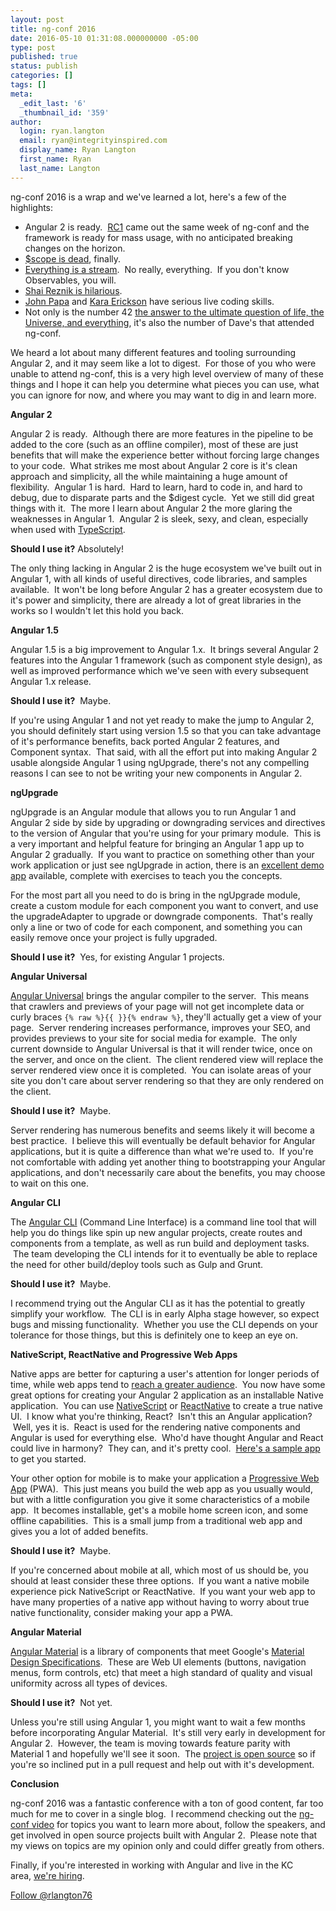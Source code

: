```yaml
---
layout: post
title: ng-conf 2016
date: 2016-05-10 01:31:08.000000000 -05:00
type: post
published: true
status: publish
categories: []
tags: []
meta:
  _edit_last: '6'
  _thumbnail_id: '359'
author:
  login: ryan.langton
  email: ryan@integrityinspired.com
  display_name: Ryan Langton
  first_name: Ryan
  last_name: Langton
---
```

ng-conf 2016 is a wrap and we've learned a lot, here's a few of the highlights:

* Angular 2 is ready.  [RC1](https://github.com/angular/angular/blob/master/CHANGELOG.md#200-rc1-2016-05-03) came out the same week of ng-conf and the framework is ready for mass usage, with no anticipated breaking changes on the horizon.
* [$scope is dead](https://goo.gl/photos/QBRNKwqikxMuS54R7), finally.
* [Everything is a stream](https://cdn-images-1.medium.com/max/800/1*j-SOtxql-Sqmvj0i0TWqMg.jpeg).  No really, everything.  If you don't know Observables, you will.
* [Shai Reznik is hilarious](https://www.youtube.com/watch?v=aSFfLVxT5vA).
* [John Papa](https://twitter.com/John_Papa) and [Kara Erickson](https://twitter.com/karaforthewin) have serious live coding skills.
* Not only is the number 42 [the answer to the ultimate question of life, the Universe, and everything](https://en.wikipedia.org/wiki/Phrases_from_The_Hitchhiker%27s_Guide_to_the_Galaxy#Answer_to_the_Ultimate_Question_of_Life.2C_the_Universe.2C_and_Everything_.2842.29), it's also the number of Dave's that attended ng-conf.

We heard a lot about many different features and tooling surrounding Angular 2, and it may seem like a lot to digest.  For those of you who were unable to attend ng-conf, this is a very high level overview of many of these things and I hope it can help you determine what pieces you can use, what you can ignore for now, and where you may want to dig in and learn more.

**Angular 2**

Angular 2 is ready.  Although there are more features in the pipeline to be added to the core (such as an offline compiler), most of these are just benefits that will make the experience better without forcing large changes to your code.  What strikes me most about Angular 2 core is it's clean approach and simplicity, all the while maintaining a huge amount of flexibility.  Angular 1 is hard.  Hard to learn, hard to code in, and hard to debug, due to disparate parts and the $digest cycle.  Yet we still did great things with it.  The more I learn about Angular 2 the more glaring the weaknesses in Angular 1.  Angular 2 is sleek, sexy, and clean, especially when used with [TypeScript](https://www.typescriptlang.org/).

**Should I use it?** Absolutely!

The only thing lacking in Angular 2 is the huge ecosystem we've built out in Angular 1, with all kinds of useful directives, code libraries, and samples available.  It won't be long before Angular 2 has a greater ecosystem due to it's power and simplicity, there are already a lot of great libraries in the works so I wouldn't let this hold you back.

**Angular 1.5**

Angular 1.5 is a big improvement to Angular 1.x.  It brings several Angular 2 features into the Angular 1 framework (such as component style design), as well as improved performance which we've seen with every subsequent Angular 1.x release.

**Should I use it?**  Maybe.

If you're using Angular 1 and not yet ready to make the jump to Angular 2, you should definitely start using version 1.5 so that you can take advantage of it's performance benefits, back ported Angular 2 features, and Component syntax.  That said, with all the effort put into making Angular 2 usable alongside Angular 1 using ngUpgrade, there's not any compelling reasons I can see to not be writing your new components in Angular 2.

**ngUpgrade**

ngUpgrade is an Angular module that allows you to run Angular 1 and Angular 2 side by side by upgrading or downgrading services and directives to the version of Angular that you're using for your primary module.  This is a very important and helpful feature for bringing an Angular 1 app up to Angular 2 gradually.  If you want to practice on something other than your work application or just see ngUpgrade in action, there is an [excellent demo app](https://github.com/thoughtram/angular-upgrade-app) available, complete with exercises to teach you the concepts.

For the most part all you need to do is bring in the ngUpgrade module, create a custom module for each component you want to convert, and use the upgradeAdapter to upgrade or downgrade components.  That's really only a line or two of code for each component, and something you can easily remove once your project is fully upgraded.

**Should I use it?**  Yes, for existing Angular 1 projects.

**Angular Universal**

[Angular Universal](https://universal.angular.io/) brings the angular compiler to the server.  This means that crawlers and previews of your page will not get incomplete data or curly braces `{% raw %}{{ }}{% endraw %}`, they'll actually get a view of your page.  Server rendering increases performance, improves your SEO, and provides previews to your site for social media for example.  The only current downside to Angular Universal is that it will render twice, once on the server, and once on the client.  The client rendered view will replace the server rendered view once it is completed.  You can isolate areas of your site you don't care about server rendering so that they are only rendered on the client.

**Should I use it?**  Maybe.

Server rendering has numerous benefits and seems likely it will become a best practice.  I believe this will eventually be default behavior for Angular applications, but it is quite a difference than what we're used to.  If you're not comfortable with adding yet another thing to bootstrapping your Angular applications, and don't necessarily care about the benefits, you may choose to wait on this one.

**Angular CLI**

The [Angular CLI](https://github.com/angular/angular-cli) (Command Line Interface) is a command line tool that will help you do things like spin up new angular projects, create routes and components from a template, as well as run build and deployment tasks.  The team developing the CLI intends for it to eventually be able to replace the need for other build/deploy tools such as Gulp and Grunt.

**Should I use it?**  Maybe.

I recommend trying out the Angular CLI as it has the potential to greatly simplify your workflow.  The CLI is in early Alpha stage however, so expect bugs and missing functionality.  Whether you use the CLI depends on your tolerance for those things, but this is definitely one to keep an eye on.

**NativeScript, ReactNative and Progressive Web Apps**

Native apps are better for capturing a user's attention for longer periods of time, while web apps tend to [reach a greater audience](http://www.lukew.com/ff/entry.asp?1954).  You now have some great options for creating your Angular 2 application as an installable Native application.  You can use [NativeScript](https://www.nativescript.org/) or [ReactNative](http://www.reactnative.com/) to create a true native UI.  I know what you're thinking, React?  Isn't this an Angular application?  Well, yes it is.  React is used for the rendering native components and Angular is used for everything else.  Who'd have thought Angular and React could live in harmony?  They can, and it's pretty cool.  [Here's a sample app](https://github.com/angular/react-native-renderer) to get you started.

Your other option for mobile is to make your application a [Progressive Web App](https://developers.google.com/web/progressive-web-apps?hl=en) (PWA).  This just means you build the web app as you usually would, but with a little configuration you give it some characteristics of a mobile app.  It becomes installable, get's a mobile home screen icon, and some offline capabilities.  This is a small jump from a traditional web app and gives you a lot of added benefits.

**Should I use it?**  Maybe.

If you're concerned about mobile at all, which most of us should be, you should at least consider these three options.  If you want a native mobile experience pick NativeScript or ReactNative.  If you want your web app to have many properties of a native app without having to worry about true native functionality, consider making your app a PWA.

**Angular Material**

[Angular Material](https://material.angularjs.org/latest/) is a library of components that meet Google's [Material Design Specifications](http://www.google.com/design/spec/material-design/introduction.html#).  These are Web UI elements (buttons, navigation menus, form controls, etc) that meet a high standard of quality and visual uniformity across all types of devices.

**Should I use it?**  Not yet.

Unless you're still using Angular 1, you might want to wait a few months before incorporating Angular Material.  It's still very early in development for Angular 2.  However, the team is moving towards feature parity with Material 1 and hopefully we'll see it soon.  The [project is open source](https://github.com/angular/material2) so if you're so inclined put in a pull request and help out with it's development.

**Conclusion**

ng-conf 2016 was a fantastic conference with a ton of good content, far too much for me to cover in a single blog.  I recommend checking out the [ng-conf video](https://www.youtube.com/watch?list=PLOETEcp3DkCq788xapkP_OU-78jhTf68j&v=J5Bvy4KhIs0) for topics you want to learn more about, follow the speakers, and get involved in open source projects built with Angular 2.  Please note that my views on topics are my opinion only and could differ greatly from others.

Finally, if you're interested in working with Angular and live in the KC area, [we're hiring](http://www.integrityinspired.com/were-hiring/).

[Follow @rlangton76](https://twitter.com/rlangton76)
